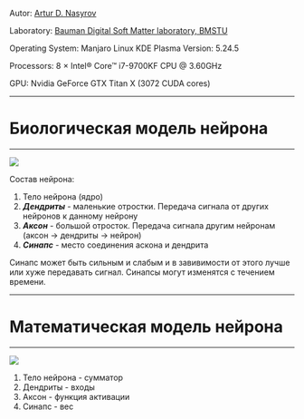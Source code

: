 Autor: [Artur D. Nasyrov](https://github.com/Arturawesome)

Laboratory: [Bauman Digital Soft Matter laboratory, BMSTU](http://teratech.ru/en)

Operating System: Manjaro Linux KDE Plasma Version: 5.24.5

Processors: 8 × Intel® Core™ i7-9700KF CPU @ 3.60GHz

GPU: Nvidia GeForce GTX Titan X (3072 CUDA cores)

---

# Биологическая модель нейрона
---

![](https://github.com/Arturawesome/NeuralNetworksComputerVision/blob/main/ris/Ris1.png)

Состав нейрона:
1. Тело нейрона (ядро)
2. ***Дендриты*** - маленькие отростки. Передача сигнала от других нейронов к данному нейрону
3. ***Аксон*** - большой отросток. Передача сигнала другим нейронам (аксон -> дендриты -> нейрон)
4. ***Синапс*** - место соединения аскона и дендрита

Синапс может быть сильным и слабым и в завивимости от этого лучше или хуже передавать сигнал. Синапсы могут изменятся с течением времени.


---
# Математическая модель нейрона
---
![](https://github.com/Arturawesome/NeuralNetworksComputerVision/blob/main/ris/Ris2.png)

1. Тело нейрона - сумматор
2. Дендриты - входы
3. Аксон - функция активации
4. Синапс - вес
